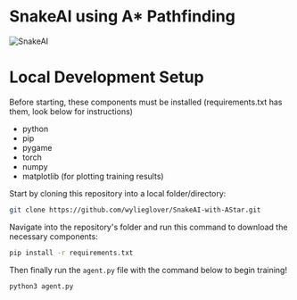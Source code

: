 # SnakeAI using A* Pathfinding
![SnakeAI](https://github.com/wylieglover/SnakeAI-With-AStar/assets/70774631/1b3ba6e4-01ef-439f-b6d1-42c9f17b1742)

# Local Development Setup
Before starting, these components must be installed (requirements.txt has them, look below for instructions)
- python
- pip
- pygame
- torch
- numpy
- matplotlib (for plotting training results)

Start by cloning this repository into a local folder/directory:
```sh
git clone https://github.com/wylieglover/SnakeAI-with-AStar.git
```

Navigate into the repository's folder and run this command to download the necessary components:
```sh
pip install -r requirements.txt
```

Then finally run the ```agent.py``` file with the command below to begin training!
```sh
python3 agent.py
```
